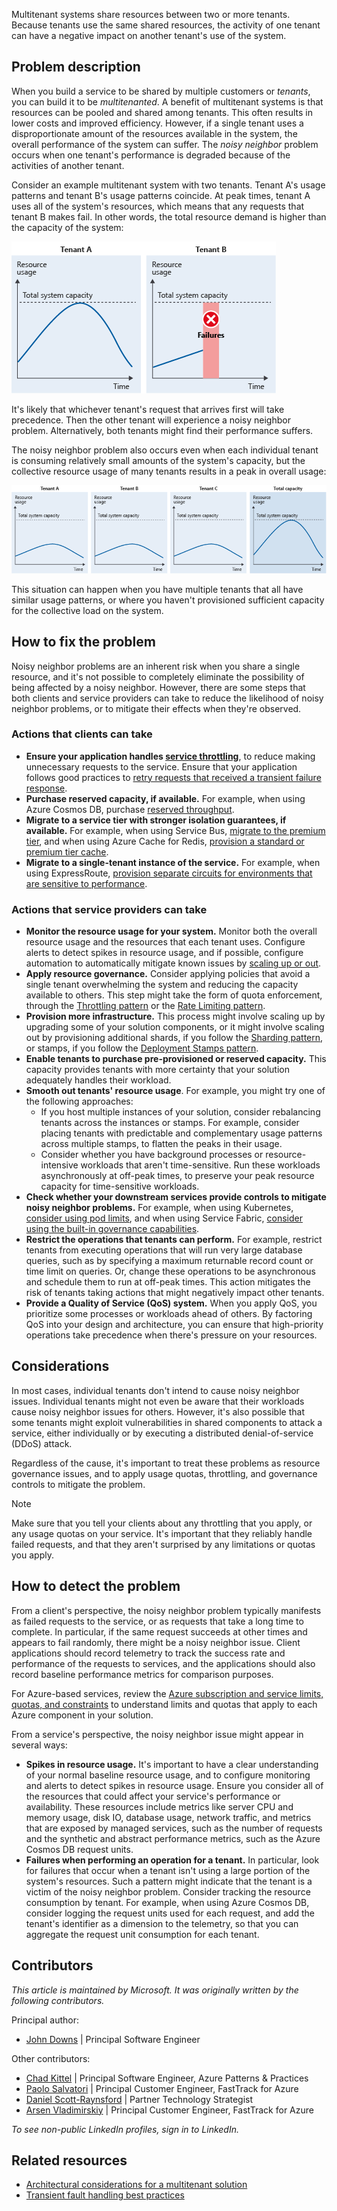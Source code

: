 Multitenant systems share resources between two or more tenants. Because tenants use the same shared resources, the activity of one tenant can have a negative impact on another tenant's use of the system.

## Problem description

When you build a service to be shared by multiple customers or *tenants*, you can build it to be *multitenanted*. A benefit of multitenant systems is that resources can be pooled and shared among tenants. This often results in lower costs and improved efficiency. However, if a single tenant uses a disproportionate amount of the resources available in the system, the overall performance of the system can suffer. The *noisy neighbor* problem occurs when one tenant's performance is degraded because of the activities of another tenant.

Consider an example multitenant system with two tenants. Tenant A's usage patterns and tenant B's usage patterns coincide. At peak times, tenant A uses all of the system's resources, which means that any requests that tenant B makes fail. In other words, the total resource demand is higher than the capacity of the system:

![Figure showing the resource usage of two tenants. Tenant A consumes the complete set of system resources, meaning tenant B experiences failures.](_images/noisy-neighbor-single.png)

It's likely that whichever tenant's request that arrives first will take precedence. Then the other tenant will experience a noisy neighbor problem. Alternatively, both tenants might find their performance suffers.

The noisy neighbor problem also occurs even when each individual tenant is consuming relatively small amounts of the system's capacity, but the collective resource usage of many tenants results in a peak in overall usage:

![Figure with 3 tenants, each consuming less the maximum throughput of the solution. In total, the three tenants consume the complete system resources.](_images/noisy-neighbor-multiple.png)

This situation can happen when you have multiple tenants that all have similar usage patterns, or where you haven't provisioned sufficient capacity for the collective load on the system.

## How to fix the problem

Noisy neighbor problems are an inherent risk when you share a single resource, and it's not possible to completely eliminate the possibility of being affected by a noisy neighbor. However, there are some steps that both clients and service providers can take to reduce the likelihood of noisy neighbor problems, or to mitigate their effects when they're observed.

### Actions that clients can take

- **Ensure your application handles [service throttling](../../patterns/throttling.yml)**, to reduce making unnecessary requests to the service. Ensure that your application follows good practices to [retry requests that received a transient failure response](../../patterns/retry.yml).
- **Purchase reserved capacity, if available.** For example, when using Azure Cosmos DB, purchase [reserved throughput](/azure/cosmos-db/optimize-cost-throughput).
- **Migrate to a service tier with stronger isolation guarantees, if available.** For example, when using Service Bus, [migrate to the premium tier](/azure/service-bus-messaging/service-bus-premium-messaging), and when using Azure Cache for Redis, [provision a standard or premium tier cache](/azure/azure-cache-for-redis/cache-best-practices#configuration-and-concepts).
- **Migrate to a single-tenant instance of the service.** For example, when using ExpressRoute, [provision separate circuits for environments that are sensitive to performance](/azure/cloud-adoption-framework/ready/azure-best-practices/connectivity-to-azure).

### Actions that service providers can take

- **Monitor the resource usage for your system.** Monitor both the overall resource usage and the resources that each tenant uses. Configure alerts to detect spikes in resource usage, and if possible, configure automation to automatically mitigate known issues by [scaling up or out](/azure/architecture/framework/scalability/design-scale).
- **Apply resource governance.** Consider applying policies that avoid a single tenant overwhelming the system and reducing the capacity available to others. This step might take the form of quota enforcement, through the [Throttling pattern](../../patterns/throttling.yml) or the [Rate Limiting pattern](../../patterns/rate-limiting-pattern.yml).
- **Provision more infrastructure.** This process might involve scaling up by upgrading some of your solution components, or it might involve scaling out by provisioning additional shards, if you follow the [Sharding pattern](../../patterns/sharding.yml), or stamps, if you follow the [Deployment Stamps pattern](../../patterns/deployment-stamp.yml).
- **Enable tenants to purchase pre-provisioned or reserved capacity.** This capacity provides tenants with more certainty that your solution adequately handles their workload.
- **Smooth out tenants' resource usage**. For example, you might try one of the following approaches:
  - If you host multiple instances of your solution, consider rebalancing tenants across the instances or stamps. For example, consider placing tenants with predictable and complementary usage patterns across multiple stamps, to flatten the peaks in their usage.
  - Consider whether you have background processes or resource-intensive workloads that aren't time-sensitive. Run these workloads asynchronously at off-peak times, to preserve your peak resource capacity for time-sensitive workloads.
- **Check whether your downstream services provide controls to mitigate noisy neighbor problems.** For example, when using Kubernetes, [consider using pod limits](/azure/aks/developer-best-practices-resource-management), and when using Service Fabric, [consider using the built-in governance capabilities](/azure/service-fabric/service-fabric-resource-governance).
- **Restrict the operations that tenants can perform.** For example, restrict tenants from executing operations that will run very large database queries, such as by specifying a maximum returnable record count or time limit on queries. Or, change these operations to be asynchronous and schedule them to run at off-peak times. This action mitigates the risk of tenants taking actions that might negatively impact other tenants.
- **Provide a Quality of Service (QoS) system.** When you apply QoS, you prioritize some processes or workloads ahead of others. By factoring QoS into your design and architecture, you can ensure that high-priority operations take precedence when there's pressure on your resources.

## Considerations

In most cases, individual tenants don't intend to cause noisy neighbor issues. Individual tenants might not even be aware that their workloads cause noisy neighbor issues for others. However, it's also possible that some tenants might exploit vulnerabilities in shared components to attack a service, either individually or by executing a distributed denial-of-service (DDoS) attack.

Regardless of the cause, it's important to treat these problems as resource governance issues, and to apply usage quotas, throttling, and governance controls to mitigate the problem.

> [!NOTE]
> Make sure that you tell your clients about any throttling that you apply, or any usage quotas on your service. It's important that they reliably handle failed requests, and that they aren't surprised by any limitations or quotas you apply.

## How to detect the problem

From a client's perspective, the noisy neighbor problem typically manifests as failed requests to the service, or as requests that take a long time to complete. In particular, if the same request succeeds at other times and appears to fail randomly, there might be a noisy neighbor issue. Client applications should record telemetry to track the success rate and performance of the requests to services, and the applications should also record baseline performance metrics for comparison purposes.

For Azure-based services, review the [Azure subscription and service limits, quotas, and constraints](/azure/azure-resource-manager/management/azure-subscription-service-limits) to understand limits and quotas that apply to each Azure component in your solution.

From a service's perspective, the noisy neighbor issue might appear in several ways:

- **Spikes in resource usage.** It's important to have a clear understanding of your normal baseline resource usage, and to configure monitoring and alerts to detect spikes in resource usage. Ensure you consider all of the resources that could affect your service's performance or availability. These resources include metrics like server CPU and memory usage, disk IO, database usage, network traffic, and metrics that are exposed by managed services, such as the number of requests and the synthetic and abstract performance metrics, such as the Azure Cosmos DB request units.
- **Failures when performing an operation for a tenant.** In particular, look for failures that occur when a tenant isn't using a large portion of the system's resources. Such a pattern might indicate that the tenant is a victim of the noisy neighbor problem. Consider tracking the resource consumption by tenant. For example, when using Azure Cosmos DB, consider logging the request units used for each request, and add the tenant's identifier as a dimension to the telemetry, so that you can aggregate the request unit consumption for each tenant.

## Contributors

*This article is maintained by Microsoft. It was originally written by the following contributors.*

Principal author:

- [John Downs](https://linkedin.com/in/john-downs/) | Principal Software Engineer

Other contributors:

- [Chad Kittel](https://www.linkedin.com/in/chadkittel/) | Principal Software Engineer, Azure Patterns & Practices
- [Paolo Salvatori](https://linkedin.com/in/paolo-salvatori/) | Principal Customer Engineer, FastTrack for Azure
- [Daniel Scott-Raynsford](https://linkedin.com/in/dscottraynsford/) | Partner Technology Strategist
- [Arsen Vladimirskiy](https://linkedin.com/in/arsenv/) | Principal Customer Engineer, FastTrack for Azure

*To see non-public LinkedIn profiles, sign in to LinkedIn.*

## Related resources

- [Architectural considerations for a multitenant solution](../../guide/multitenant/considerations/overview.yml)
- [Transient fault handling best practices](../../best-practices/transient-faults.md)
